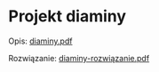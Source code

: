 # Projekt diaminy  

Opis: [diaminy.pdf](diaminy.pdf)

Rozwiązanie: [diaminy-rozwiązanie.pdf](diaminy-rozwiązanie.pdf)
